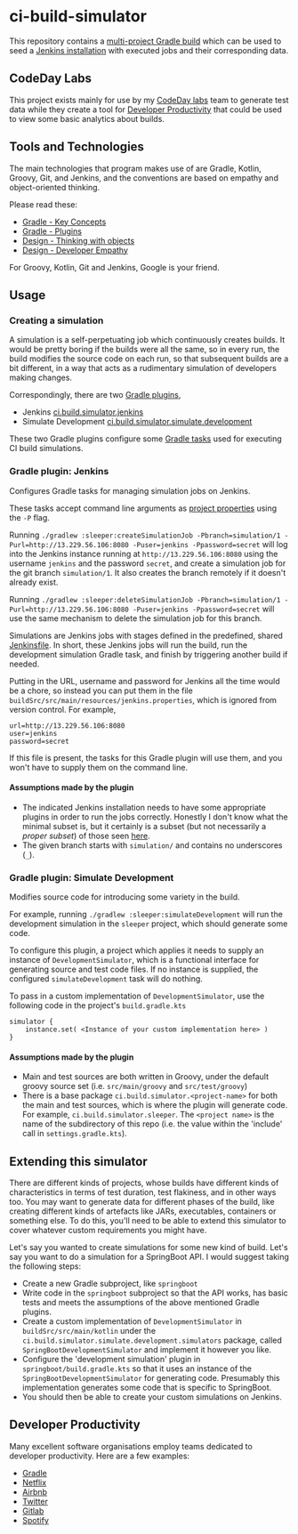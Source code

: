 # ci-build-simulator

This repository contains a 
[multi-project Gradle build](https://docs.gradle.org/current/userguide/multi_project_builds.html#sec:creating_multi_project_builds)
which can be used to seed a [Jenkins installation](https://github.com/robmoore-i/JenkinsEC2) with executed jobs and
their corresponding data.

## CodeDay Labs

This project exists mainly for use by my [CodeDay labs](https://labs.codeday.org) team to generate test data while they 
create a tool for [Developer Productivity](#developer-productivity) that could be used to view some basic analytics 
about builds.

## Tools and Technologies

The main technologies that program makes use of are Gradle, Kotlin, Groovy, Git, and Jenkins, and the conventions are
based on empathy and object-oriented thinking.

Please read these: 

- [Gradle - Key Concepts](https://docs.gradle.org/current/userguide/tutorial_using_tasks.html)
- [Gradle - Plugins](https://docs.gradle.org/current/userguide/plugins.html)
- [Design - Thinking with objects](http://c2.com/doc/oopsla89/paper.html)
- [Design - Developer Empathy](https://100daysdx.com/3/)

For Groovy, Kotlin, Git and Jenkins, Google is your friend.

## Usage

### Creating a simulation

A simulation is a self-perpetuating job which continuously creates builds. It would be pretty boring if the builds were
all the same, so in every run, the build modifies the source code on each run, so that subsequent builds are a bit
different, in a way that acts as a rudimentary simulation of developers making changes.

Correspondingly, there are two [Gradle plugins](https://docs.gradle.org/current/userguide/plugins.html),

- Jenkins
  [ci.build.simulator.jenkins](buildSrc/src/main/kotlin/ci/build/simulator/jenkins)
- Simulate Development
  [ci.build.simulator.simulate.development](buildSrc/src/main/kotlin/ci/build/simulator/simulate/development)
  
These two Gradle plugins configure some [Gradle tasks](https://docs.gradle.org/current/userguide/more_about_tasks.html) 
used for executing CI build simulations.

### Gradle plugin: Jenkins

Configures Gradle tasks for managing simulation jobs on Jenkins.

These tasks accept command line arguments as [project properties](https://docs.gradle.org/current/userguide/build_environment.html#sec:project_properties) 
using the `-P` flag.

Running `./gradlew :sleeper:createSimulationJob -Pbranch=simulation/1 -Purl=http://13.229.56.106:8080 -Puser=jenkins -Ppassword=secret`
will log into the Jenkins instance running at `http://13.229.56.106:8080` using the username `jenkins` and the password
`secret`, and create a simulation job for the git branch `simulation/1`. It also creates the branch remotely if it
doesn't already exist.

Running `./gradlew :sleeper:deleteSimulationJob -Pbranch=simulation/1 -Purl=http://13.229.56.106:8080 -Puser=jenkins -Ppassword=secret`
will use the same mechanism to delete the simulation job for this branch.

Simulations are Jenkins jobs with stages defined in the predefined, shared
[Jenkinsfile](buildSrc/src/main/resources/Jenkinsfile.groovy). In short, these Jenkins jobs will run the build, run the
development simulation Gradle task, and finish by triggering another build if needed.

Putting in the URL, username and password for Jenkins all the time would be a chore, so instead you can put them in the
file `buildSrc/src/main/resources/jenkins.properties`, which is ignored from version control. For example,

```
url=http://13.229.56.106:8080
user=jenkins
password=secret
```

If this file is present, the tasks for this Gradle plugin will use them, and you won't have to supply them on the 
command line.

#### Assumptions made by the plugin

- The indicated Jenkins installation needs to have some appropriate plugins in order to run the jobs correctly. Honestly
  I don't know what the minimal subset is, but it certainly is a subset (but not necessarily a _proper subset_) of those
  seen [here](https://github.com/robmoore-i/JenkinsEC2/blob/main/jenkins_install_plugins.sh#L17).
- The given branch starts with `simulation/` and contains no underscores (`_`).

### Gradle plugin: Simulate Development

Modifies source code for introducing some variety in the build.

For example, running `./gradlew :sleeper:simulateDevelopment` will run the development simulation in the `sleeper`
project, which should generate some code.

To configure this plugin, a project which applies it needs to supply an instance of `DevelopmentSimulator`, which is a
functional interface for generating source and test code files. If no instance is supplied, the configured
`simulateDevelopment` task will do nothing.

To pass in a custom implementation of `DevelopmentSimulator`, use the following code in the project's `build.gradle.kts`

```
simulator {
    instance.set( <Instance of your custom implementation here> )
}
```

#### Assumptions made by the plugin

- Main and test sources are both written in Groovy, under the default groovy source set
  (i.e. `src/main/groovy` and `src/test/groovy`)
- There is a base package `ci.build.simulator.<project-name>` for both the main and test sources, which is where the
  plugin will generate code. For example,
  `ci.build.simulator.sleeper`. The `<project name>` is the name of the subdirectory of this repo (i.e. the value within
  the 'include' call in `settings.gradle.kts`).

## Extending this simulator

There are different kinds of projects, whose builds have different kinds of characteristics in terms of test duration,
test flakiness, and in other ways too. You may want to generate data for different phases of the build, like creating
different kinds of artefacts like JARs, executables, containers or something else. To do this, you'll need to be able to
extend this simulator to cover whatever custom requirements you might have.

Let's say you wanted to create simulations for some new kind of build. Let's say you want to do a simulation for a
SpringBoot API. I would suggest taking the following steps:

- Create a new Gradle subproject, like `springboot`
- Write code in the `springboot` subproject so that the API works, has basic tests and meets the assumptions of the
  above mentioned Gradle plugins.
- Create a custom implementation of `DevelopmentSimulator` in `buildSrc/src/main/kotlin` under the
  `ci.build.simulator.simulate.development.simulators` package, called `SpringBootDevelopmentSimulator` and implement it
  however you like.
- Configure the 'development simulation' plugin in `springboot/build.gradle.kts` so that it uses an instance of the
  `SpringBootDevelopmentSimulator` for generating code. Presumably this implementation generates some code that is
  specific to SpringBoot.
- You should then be able to create your custom simulations on Jenkins.

## Developer Productivity

Many excellent software organisations employ teams dedicated to developer productivity. Here are a few examples:

- [Gradle](https://gradle.com/blog/top-three-reasons-to-launch-a-dedicated-developer-productivity-engineering-team/)
- [Netflix](https://jobs.netflix.com/jobs/59145792)
- [Airbnb](https://www.airbnb.com.sg/careers/departments/engineering/dev_infra)
- [Twitter](https://careers.twitter.com/en/work-for-twitter/202008/035a8b9d-3a5b-4156-bdeb-8042e4e06826/f46512c8-0ed2-4c9c-be08-bfbdae0fbcb8.html/staff-backend-engineer-developer-productivity-buildtools.html)
- [Gitlab](https://about.gitlab.com/handbook/engineering/quality/engineering-productivity-team/)
- [Spotify](https://engineering.atspotify.com/2020/08/27/how-we-improved-developer-productivity-for-our-devops-teams/)